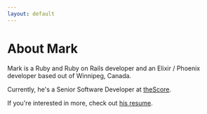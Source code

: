 ```yaml
---
layout: default
---
```


# About Mark

Mark is a Ruby and Ruby on Rails developer and an Elixir / Phoenix developer
based out of Winnipeg, Canada.

Currently, he's a Senior Software Developer at [theScore](http://www.theScore.com).

If you're interested in more, check out [his resume](/resume.html).
